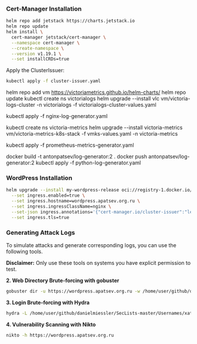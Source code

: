 ### Cert-Manager Installation

```bash
helm repo add jetstack https://charts.jetstack.io
helm repo update
helm install \
  cert-manager jetstack/cert-manager \
  --namespace cert-manager \
  --create-namespace \
  --version v1.19.1 \
  --set installCRDs=true
```

Apply the ClusterIssuer:
```bash
kubectl apply -f cluster-issuer.yaml
```


helm repo add vm https://victoriametrics.github.io/helm-charts/
helm repo update
kubectl create ns victorialogs
helm upgrade --install vlc vm/victoria-logs-cluster -n victorialogs -f victorialogs-cluster-values.yaml

kubectl apply -f nginx-log-generator.yaml

kubectl create ns victoria-metrics
helm upgrade --install victoria-metrics vm/victoria-metrics-k8s-stack -f vmks-values.yaml -n victoria-metrics

kubectl apply -f prometheus-metrics-generator.yaml

docker build -t antonpatsev/log-generator:2 .
docker push antonpatsev/log-generator:2
kubectl apply -f python-log-generator.yaml


### WordPress Installation

```bash
helm upgrade --install my-wordpress-release oci://registry-1.docker.io/bitnamicharts/wordpress \
  --set ingress.enabled=true \
  --set ingress.hostname=wordpress.apatsev.org.ru \
  --set ingress.ingressClassName=nginx \
  --set-json ingress.annotations='{"cert-manager.io/cluster-issuer":"letsencrypt-prod"}' \
  --set ingress.tls=true
```


### Generating Attack Logs

To simulate attacks and generate corresponding logs, you can use the following tools.

**Disclaimer:** Only use these tools on systems you have explicit permission to test.


**2. Web Directory Brute-forcing with gobuster**

```bash
gobuster dir -u https://wordpress.apatsev.org.ru -w /home/user/github/danielmiessler/SecLists-master/Discovery/Web-Content/DirBuster-2007_directory-list-2.3-big.txt
```

**3. Login Brute-forcing with Hydra**

```bash
hydra -L /home/user/github/danielmiessler/SecLists-master/Usernames/xato-net-10-million-usernames.txt -P /home/user/github/danielmiessler/SecLists-master/Passwords/Common-Credentials/Pwdb_top-10000000.txt wordpress.apatsev.org.ru https-post-form "/login.php:username=^USER^&password=^PASS^:F=Invalid"
```

**4. Vulnerability Scanning with Nikto**

```bash
nikto -h https://wordpress.apatsev.org.ru
```

